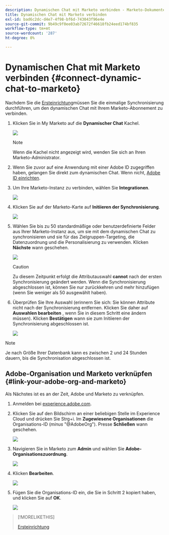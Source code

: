 ```yaml
---
description: Dynamischen Chat mit Marketo verbinden - Marketo-Dokumente - Produktdokumentation
title: Dynamischen Chat mit Marketo verbinden
exl-id: bad6c2dc-d4e7-4f98-bf6d-743043f96e4e
source-git-commit: 9b49c9f0ee03ab72672f46618fb24eed174bf835
workflow-type: tm+mt
source-wordcount: '287'
ht-degree: 0%

---
```


# Dynamischen Chat mit Marketo verbinden {#connect-dynamic-chat-to-marketo}

Nachdem Sie die [Ersteinrichtung](/help/marketo/product-docs/demand-generation/dynamic-chat/initial-setup.md)müssen Sie die einmalige Synchronisierung durchführen, um den dynamischen Chat mit Ihrem Marketo-Abonnement zu verbinden.

1. Klicken Sie in My Marketo auf die **Dynamischer Chat** Kachel.

   ![](assets/connect-dynamic-chat-to-marketo-1.png)

   >[!NOTE]
   >
   >Wenn die Kachel nicht angezeigt wird, wenden Sie sich an Ihren Marketo-Administrator.

1. Wenn Sie zuvor auf eine Anwendung mit einer Adobe ID zugegriffen haben, gelangen Sie direkt zum dynamischen Chat. Wenn nicht, [Adobe ID einrichten](https://helpx.adobe.com/manage-account/using/create-update-adobe-id.html).

1. Um Ihre Marketo-Instanz zu verbinden, wählen Sie **Integrationen**.

   ![](assets/connect-dynamic-chat-to-marketo-2.png)

1. Klicken Sie auf der Marketo-Karte auf **Initiieren der Synchronisierung**.

   ![](assets/connect-dynamic-chat-to-marketo-3.png)

1. Wählen Sie bis zu 50 standardmäßige oder benutzerdefinierte Felder aus Ihrer Marketo-Instanz aus, um sie mit dem dynamischen Chat zu synchronisieren und sie für das Zielgruppen-Targeting, die Datenzuordnung und die Personalisierung zu verwenden. Klicken **Nächste** wann geschehen.

   ![](assets/connect-dynamic-chat-to-marketo-4.png)

   >[!CAUTION]
   >
   >Zu diesem Zeitpunkt erfolgt die Attributauswahl **cannot** nach der ersten Synchronisierung geändert werden. Wenn die Synchronisierung abgeschlossen ist, können Sie nur zurückkehren und mehr hinzufügen (wenn Sie weniger als 50 ausgewählt haben).

1. Überprüfen Sie Ihre Auswahl (erinnern Sie sich: Sie können Attribute nicht nach der Synchronisierung entfernen. Klicken Sie daher auf **Auswahlen bearbeiten** , wenn Sie in diesem Schritt eine ändern müssen). Klicken **Bestätigen** wann sie zum Initiieren der Synchronisierung abgeschlossen ist.

   ![](assets/connect-dynamic-chat-to-marketo-5.png)

>[!NOTE]
>
>Je nach Größe Ihrer Datenbank kann es zwischen 2 und 24 Stunden dauern, bis die Synchronisation abgeschlossen ist.

## Adobe-Organisation und Marketo verknüpfen {#link-your-adobe-org-and-marketo}

Als Nächstes ist es an der Zeit, Adobe und Marketo zu verknüpfen.

1. Anmelden bei [experience.adobe.com](https://experience.adobe.com).

1. Klicken Sie auf den Bildschirm an einer beliebigen Stelle im Experience Cloud und drücken Sie Strg+i. Im **Zugewiesene Organisationen** die Organisations-ID (_minus_ &quot;@AdobeOrg&quot;). Presse **Schließen** wann geschehen.

   ![](assets/connect-dynamic-chat-to-marketo-6.png)

1. Navigieren Sie in Marketo zum **Admin** und wählen Sie **Adobe-Organisationszuordnung**.

   ![](assets/connect-dynamic-chat-to-marketo-7.png)

1. Klicken **Bearbeiten**.

   ![](assets/connect-dynamic-chat-to-marketo-8.png)

1. Fügen Sie die Organisations-ID ein, die Sie in Schritt 2 kopiert haben, und klicken Sie auf **OK**.

   ![](assets/connect-dynamic-chat-to-marketo-9.png)

>[!MORELIKETHIS]
>
>[Ersteinrichtung](/help/marketo/product-docs/demand-generation/dynamic-chat/initial-setup.md)

